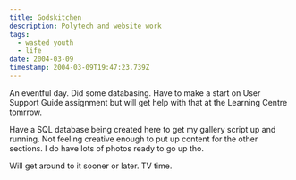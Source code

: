 ```yaml
---
title: Godskitchen
description: Polytech and website work
tags:
  - wasted youth
  - life
date: 2004-03-09
timestamp: 2004-03-09T19:47:23.739Z
---
```


An eventful day. Did some databasing. Have to make a start on User Support Guide assignment but will get help with that at the Learning Centre tomrrow.

Have a SQL database being created here to get my gallery script up and running. Not feeling creative enough to put up content for the other sections. I do have lots of photos ready to go up tho.

Will get around to it sooner or later. TV time.